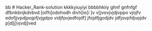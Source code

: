 bb # Hacker_Rank-solution
kkkkyiuyiyi
bbbbhkiiy
ghnf
gnfnfgf
dfbnkbnjkdvbvd
[oifh[odohodh
divh[io[i
]v
v[jvovjvjdjvppo
vjojfv
edofjjvpdjpojpfjvjgdpo
vidjfpvjedfojdf]
jfojdfjgodjdv
jdfjovpfdjvpjdv
p]d]j]vjvdj]ved
